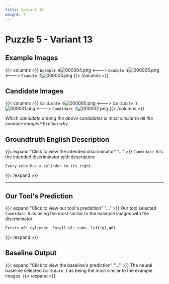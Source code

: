 ```yaml
---
title: Variant 13
weight: 3
---
```


# Puzzle 5 - Variant 13

## Example Images
{{< columns >}}
`Example 0`![000004.png](/clevr-variants/shield/fovariant-13/render/images/CLEVR_val_000004.png)
<--->
`Example 1`![000005.png](/clevr-variants/shield/fovariant-13/render/images/CLEVR_val_000005.png)
<--->
`Example 2`![000003.png](/clevr-variants/shield/fovariant-13/render/images/CLEVR_val_000003.png)
{{< /columns >}}

## Candidate Images
{{< columns >}}
`Candidate 0`![000000.png](/clevr-variants/shield/fovariant-13/render/images/CLEVR_val_000000.png)
<--->
`Candidate 1`![000001.png](/clevr-variants/shield/fovariant-13/render/images/CLEVR_val_000001.png)
<--->
`Candidate 2`![000002.png](/clevr-variants/shield/fovariant-13/render/images/CLEVR_val_000002.png)
{{< /columns >}}

*Which candidate among the above candidates is most similar to all the example images? Explain why.*

## Groundtruth English Description

{{< expand "Click to view the intended discriminator" "..." >}}
`Candidate 0` is the intended discriminator with description:
```plaintext 
Every cube has a cylinder to its right.
```
{{< /expand >}}

---



## Our Tool's Prediction

{{< expand "Click to view our tool's prediction" "..." >}}
Our tool selected `Candidate 0` as being the most similar to the example images with the discriminator:
```plaintext
Exists q0: cylinder. Forall q1: cube. left(q1,q0)
```
{{< /expand >}}



## Baseline Output

{{< expand "Click to view the baseline's prediction" "..." >}}
The neural baseline selected `Candidate 1` as being the most similar to the example images.
{{< /expand >}}

